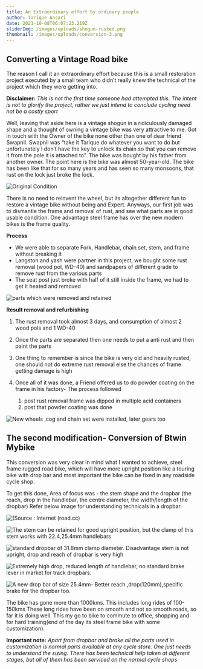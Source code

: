 ```yaml
---
title: An Extraordinary effort by ordinary people
author: Tarique Ansari
date: 2021-10-08T06:07:23.219Z
sliderImg: /images/uploads/shogun-rusted.png
thumbnail: /images/uploads/conversion-3.png
---
```

## Converting a Vintage Road bike

The reason I call it an extraordinary effort because this is a small restoration project executed by a small team who didn’t really knew the technical of the project which they were getting into. 


**Disclaimer:** *This is not the first time someone had attempted this. The intent is not to glorify the project, rather we just intend to conclude cycling need not be a costly sport*

Well, leaving that aside here is a vintage shogun in a ridiculously damaged shape and a thought of owning a vintage bike was very attractive to me. Got in touch with the Owner of the bike none other than one of dear friend Swapnil. Swapnil was “take it Tarique do whatever you want to do but unfortunately I don’t have the key to unlock its chain so that you can remove it from the pole it is attached to”. The bike was bought by his father from another owner. The point here is the bike was almost 50-year-old.
The bike has been like that for so many years and has seen so many monsoons, that rust on the lock just broke the lock.

![Original Condition](/images/uploads/shogun-rusted.png "Road bike Shogun")

There is no need to reinvent the wheel, but its altogether different fun to restore a vintage bike without being and Expert. Anyways, our first job was to dismantle the frame and removal of rust, and see what parts are in good usable condition. One advantage steel frame has over the new modern bikes is the frame quality.

**Process**

* We were able to separate Fork, Handlebar, chain set, stem, and frame without breaking it
* Langston and yash were partner in this project, we bought some rust removal (wood pol, WD-40) and sandpapers of different grade to remove rust from the various parts
* The seat post just broke with half of it still inside the frame, we had to get it heated and removed

![parts which were removed and retained ](/images/uploads/refurbishment.png "The rust removal")



**Result removal and refurbishing**

1. The rust removal took almost 3 days, and consumption of almost 2 wood pols and 1 WD-40
2. Once the parts are separated then one needs to put a anti rust and then paint the parts
3. One thing to remember is since the bike is very old and heavily rusted, one should not do extreme rust removal else the chances of frame getting damage is high
4. Once all of it was done, a Friend offered us to do powder coating on the frame in his factory- The process followed  

   1. post rust removal frame was dipped in multiple acid containers
   2. post that powder coating was done

![New wheels ,cog and chain set were installed, later gears too](/images/uploads/the-converted-one.png "The refurbished bike")

## **The second modification- Conversion of Btwin Mybike**

This conversion was very clear in mind what I wanted to achieve, steel frame rugged road bike, which will have more upright position like a touring bike with drop bar and most important the bike can be fixed in any roadside cycle shop.

 
To get this done, Area of focus was - the stem shape and the dropbar (the reach, drop in the handlebar, the centre diameter, the width/length of the dropbar)
Refer below image for understanding technicals in a dropbar.

![(Source : Internet (road.cc)](/images/uploads/handlebar-technicals.png "Dropbar Technicals")

![The stem can be retained for good upright position, but the clamp of this stem works with 22.4,25.4mm handlebars](/images/uploads/btwin-original.png "Original bike")

![standard dropbar of 31.8mm clamp diameter. Disadvantage stem is not upright, drop and reach of dropbar is very high](/images/uploads/conversion-1.png "Conversion 1")

![Extremely high drop, reduced length of handlebar, no standard brake lever in market for track dropbars. ](/images/uploads/conversion-2.png "Conversion 2- Attached a dropbar of a track bike")

![A new drop bar of size 25.4mm- Better reach ,drop(120mm),specific brake for the dropbar too.](/images/uploads/conversion-3.png "Final Conversion")

The bike has gone more than 1000kms. This includes long rides of 100-150kms
These long rides have been on smooth and not so smooth roads, so far it is doing well. This my go to bike to commute to office, shopping and for hard training(end of the day its steel frame bike with some customization). 

**Important note:**
*Apart from dropbar and brake all the parts used in customization is normal parts available at any cycle store. One just needs to understand the sizing.
There has been technical help taken at different stages, but all of them has been serviced on the normal cycle shops*